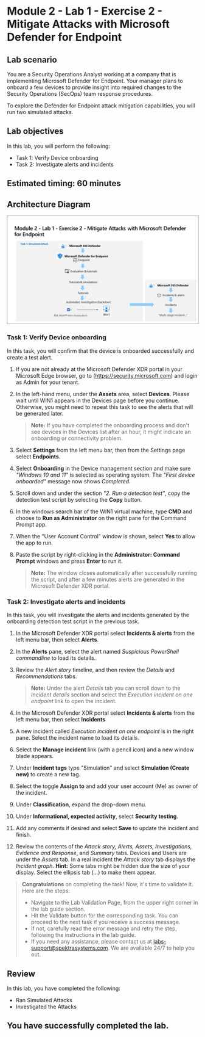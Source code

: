 # Module 2 - Lab 1 - Exercise 2 - Mitigate Attacks with Microsoft Defender for Endpoint

## Lab scenario

You are a Security Operations Analyst working at a company that is implementing Microsoft Defender for Endpoint. Your manager plans to onboard a few devices to provide insight into required changes to the Security Operations (SecOps) team response procedures.

To explore the Defender for Endpoint attack mitigation capabilities, you will run two simulated attacks.

## Lab objectives
 In this lab, you will perform the following:
- Task 1: Verify Device onboarding
- Task 2: Investigate alerts and incidents

## Estimated timing: 60 minutes

## Architecture Diagram

  ![Picture 1](../Media/SC-200-Lab_Diagrams_Mod2.png)

### Task 1: Verify Device onboarding

In this task, you will confirm that the device is onboarded successfully and create a test alert.

1. If you are not already at the Microsoft Defender XDR portal in your Microsoft Edge browser, go to (https://security.microsoft.com) and login as Admin for your tenant.

1. In the left-hand menu, under the **Assets** area, select **Devices**. Please wait until WIN1 appears in the Devices page before you continue. Otherwise, you might need to repeat this task to see the alerts that will be generated later.

    >**Note:** If you have completed the onboarding process and don't see devices in the Devices list after an hour, it might indicate an onboarding or connectivity problem.

1. Select **Settings** from the left menu bar, then from the Settings page select **Endpoints**.

1. Select **Onboarding** in the Device management section and make sure *"Windows 10 and 11"* is selected as operating system. The *"First device onboarded"* message now shows *Completed*.

1. Scroll down and under the section *"2. Run a detection test"*, copy the detection test script by selecting the **Copy** button.  

1. In the windows search bar of the WIN1 virtual machine, type **CMD** and choose to **Run as Administrator** on the right pane for the Command Prompt app.

1. When the "User Account Control" window is shown, select **Yes** to allow the app to run. 

1. Paste the script by right-clicking in the **Administrator: Command Prompt** windows and press **Enter** to run it.

    >**Note:** The window closes automatically after successfully running the script, and after a few minutes alerts are generated in the Microsoft Defender XDR portal.

### Task 2: Investigate alerts and incidents

In this task, you will investigate the alerts and incidents generated by the onboarding detection test script in the previous task.

1. In the Microsoft Defender XDR portal select **Incidents & alerts** from the left menu bar, then select **Alerts**.

1. In the **Alerts** pane, select the alert named *Suspicious PowerShell commandline* to load its details.

1. Review the *Alert story* timeline, and then review the *Details* and *Recommendations* tabs.

    >**Note:** Under the alert *Details* tab you can scroll down to the *Incident details* section and select the *Execution incident on one endpoint* link to open the incident.

1. In the Microsoft Defender XDR portal select **Incidents & alerts** from the left menu bar, then select **Incidents**

1. A new incident called *Execution incident on one endpoint* is in the right pane. Select the incident name to load its details.

1. Select the **Manage incident** link (with a pencil icon) and a new window blade appears.

1. Under **Incident tags** type "Simulation" and select **Simulation (Create new)** to create a new tag.

1. Select the toggle **Assign to**  and add your user account (Me) as owner of the incident.

1. Under **Classification**, expand the drop-down menu.

1. Under **Informational, expected activity**, select **Security testing**.

1. Add any comments if desired and select **Save** to update the incident and finish.

1. Review the contents of the *Attack story, Alerts, Assets, Investigations, Evidence and Response*, and *Summary* tabs. Devices and Users are under the *Assets* tab. In a real incident the *Attack story* tab displays the *Incident graph*. **Hint:** Some tabs might be hidden due the size of your display. Select the ellipsis tab (...) to make them appear.

<!---    >**Warning:** The simulated attacks here are an excellent source of learning through practice. Only perform the attacks in the instructions provided for this lab when using the course provided Azure tenant.  You may perform other simulated attacks *after* this training course is complete with this tenant. --->


> **Congratulations** on completing the task! Now, it's time to validate it. Here are the steps:
> - Navigate to the Lab Validation Page, from the upper right corner in the lab guide section.
> - Hit the Validate button for the corresponding task. You can proceed to the next task if you receive a success message.
> - If not, carefully read the error message and retry the step, following the instructions in the lab guide.
> - If you need any assistance, please contact us at labs-support@spektrasystems.com. We are available 24/7 to help you out.
 
## Review
In this lab, you have completed the following:
- Ran Simulated Attacks
- Investigated the Attacks

## You have successfully completed the lab.
